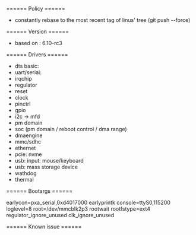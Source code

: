 
====== Policy ======

* constantly rebase to the most recent tag of linus' tree (git push --force)

====== Version ======

* based on : 6.10-rc3

====== Drivers ======

* dts basic:
* uart/serial:
* irqchip
* regulator
* reset
* clock
* pinctrl
* gpio
* i2c -> mfd
* pm domain
* soc (pm domain / reboot control / dma range)
* dmaengine
* mmc/sdhc
* ethernet
* pcie: nvme
* usb: input: mouse/keyboard
* usb: mass storage device
* wathdog
* thermal

====== Bootargs ======

 earlycon=pxa_serial,0xd4017000  earlyprintk console=ttyS0,115200 loglevel=8 root=/dev/mmcblk2p3 rootwait rootfstype=ext4 regulator_ignore_unused clk_ignore_unused


====== Known issue ======
